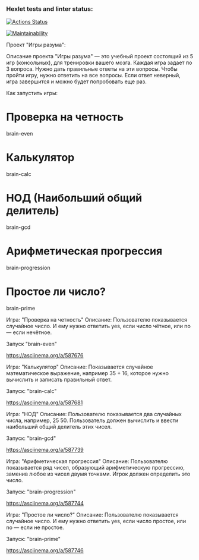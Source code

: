 ### Hexlet tests and linter status:
[![Actions Status](https://github.com/iwantxseeyxubleed/frontend-project-44/workflows/hexlet-check/badge.svg)](https://github.com/iwantxseeyxubleed/frontend-project-44/actions)

[![Maintainability](https://api.codeclimate.com/v1/badges/e1855e6f9052dae1e1dc/maintainability)](https://codeclimate.com/github/iwantxseeyxubleed/frontend-project-44/maintainability)


Проект "Игры разума":


Описание проекта
"Игры разума" — это учебный проект состоящий из 5 игр (консольных), для тренировки вашего мозга. Каждая игра задает по 3 вопроса. Нужно дать правильные ответы на эти вопросы. Чтобы пройти игру, нужно ответить на все вопросы. Если ответ неверный, игра завершится и можно будет попробовать еще раз.


Как запустить игры:
# Проверка на четность
brain-even


# Калькулятор
brain-calc


# НОД (Наибольший общий делитель)
brain-gcd


# Арифметическая прогрессия
brain-progression


# Простое ли число?
brain-prime


Игра: "Проверка на четность"
Описание:
Пользователю показывается случайное число. И ему нужно ответить yes, если число чётное, или no — если нечётное.


Запуск "brain-even"

https://asciinema.org/a/587676


Игра: "Калькулятор"
Описание:
Показывается случайное математическое выражение, например 35 + 16, которое нужно вычислить и записать правильный ответ.


Запуск: "brain-calc"

https://asciinema.org/a/587681


Игра: "НОД"
Описание:
Пользователю показывается два случайных числа, например, 25 50. Пользователь должен вычислить и ввести наибольший общий делитель этих чисел.


Запуск: "brain-gcd"

https://asciinema.org/a/587739


Игра: "Арифметическая прогрессия"
Описание:
Пользователю показывается ряд чисел, образующий арифметическую прогрессию, заменив любое из чисел двумя точками. Игрок должен определить это число.


Запуск: "brain-progression"

https://asciinema.org/a/587744


Игра: "Простое ли число?"
Описание:
Пользователю показывается случайное число. И ему нужно ответить yes, если число простое, или no — если не простое.


Запуск: "brain-prime"

https://asciinema.org/a/587746